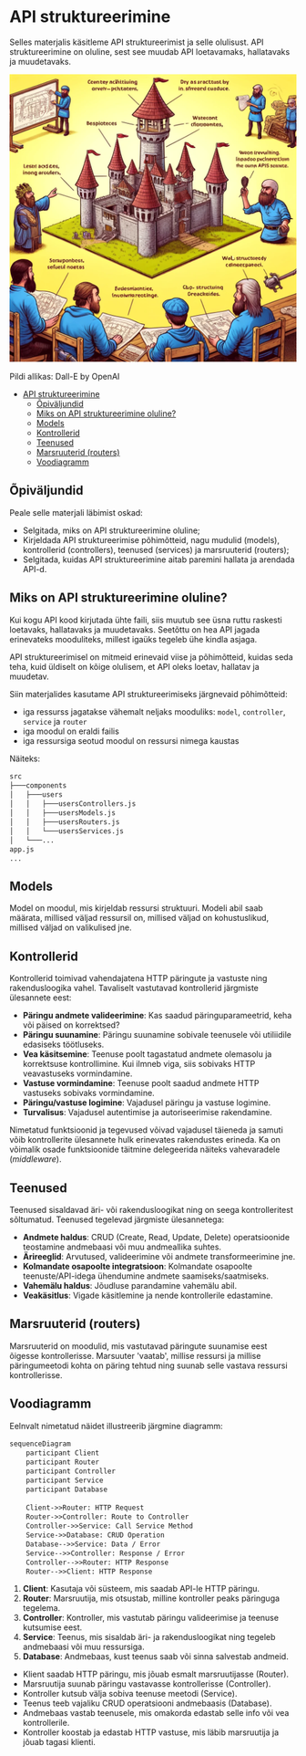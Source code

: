 # API struktureerimine

Selles materjalis käsitleme API struktureerimist ja selle olulisust. API struktureerimine on oluline, sest see muudab API loetavamaks, hallatavaks ja muudetavaks.

![API Struktureerimine](API-Structuring.webp)

Pildi allikas: Dall-E by OpenAI

- [API struktureerimine](#api-struktureerimine)
  - [Õpiväljundid](#õpiväljundid)
  - [Miks on API struktureerimine oluline?](#miks-on-api-struktureerimine-oluline)
  - [Models](#models)
  - [Kontrollerid](#kontrollerid)
  - [Teenused](#teenused)
  - [Marsruuterid (routers)](#marsruuterid-routers)
  - [Voodiagramm](#voodiagramm)

## Õpiväljundid

Peale selle materjali läbimist oskad:

- Selgitada, miks on API struktureerimine oluline;
- Kirjeldada API struktureerimise põhimõtteid, nagu mudulid (models), kontrollerid (controllers), teenused (services) ja marsruuterid (routers);
- Selgitada, kuidas API struktureerimine aitab paremini hallata ja arendada API-d.

## Miks on API struktureerimine oluline?

Kui kogu API kood kirjutada ühte faili, siis muutub see üsna ruttu raskesti loetavaks, hallatavaks ja muudetavaks. Seetõttu on hea API jagada erinevateks mooduliteks, millest igaüks tegeleb ühe kindla asjaga.

API struktureerimisel on mitmeid erinevaid viise ja põhimõtteid, kuidas seda teha, kuid üldiselt on kõige olulisem, et API oleks loetav, hallatav ja muudetav.

Siin materjalides kasutame API struktureerimiseks järgnevaid põhimõtteid:

- iga ressurss jagatakse vähemalt neljaks mooduliks: `model`, `controller`, `service` ja `router`
- iga moodul on eraldi failis
- iga ressursiga seotud moodul on ressursi nimega kaustas

Näiteks:

```text
src
├───components
│   ├───users
│   │   ├───usersControllers.js
│   │   ├───usersModels.js
│   │   ├───usersRouters.js
│   │   └───usersServices.js
│   └───...
app.js
...

```

## Models

Model on moodul, mis kirjeldab ressursi struktuuri. Modeli abil saab määrata, millised väljad ressursil on, millised väljad on kohustuslikud, millised väljad on valikulised jne.

## Kontrollerid

Kontrollerid toimivad vahendajatena HTTP päringute ja vastuste ning rakendusloogika vahel. Tavaliselt vastutavad kontrollerid järgmiste ülesannete eest:

- **Päringu andmete valideerimine**: Kas saadud päringuparameetrid, keha või päised on korrektsed?
- **Päringu suunamine**: Päringu suunamine sobivale teenusele või utiliidile edasiseks töötluseks.
- **Vea käsitsemine**: Teenuse poolt tagastatud andmete olemasolu ja korrektsuse kontrollimine. Kui ilmneb viga, siis sobivaks HTTP veavastuseks vormindamine.
- **Vastuse vormindamine**: Teenuse poolt saadud andmete HTTP vastuseks sobivaks vormindamine.
- **Päringu/vastuse logimine**: Vajadusel päringu ja vastuse logimine.
- **Turvalisus**: Vajadusel autentimise ja autoriseerimise rakendamine.

Nimetatud funktsioonid ja tegevused võivad vajadusel täieneda ja samuti võib kontrollerite ülesannete hulk erinevates rakendustes erineda. Ka on võimalik osade funktsioonide täitmine delegeerida näiteks vahevaradele (*middleware*).

## Teenused

Teenused sisaldavad äri- või rakendusloogikat ning on seega kontrolleritest sõltumatud. Teenused tegelevad järgmiste ülesannetega:

- **Andmete haldus**: CRUD (Create, Read, Update, Delete) operatsioonide teostamine andmebaasi või muu andmeallika suhtes.
- **Ärireeglid**: Arvutused, valideerimine või andmete transformeerimine jne.
- **Kolmandate osapoolte integratsioon**: Kolmandate osapoolte teenuste/API-idega ühendumine andmete saamiseks/saatmiseks.
- **Vahemälu haldus**: Jõudluse parandamine vahemälu abil.
- **Veakäsitlus**: Vigade käsitlemine ja nende kontrollerile edastamine.

## Marsruuterid (routers)

Marsruuterid on moodulid, mis vastutavad päringute suunamise eest õigesse kontrollerisse. Marsuuter 'vaatab', millise ressursi ja millise päringumeetodi kohta on päring tehtud ning suunab selle vastava ressursi kontrollerisse.

## Voodiagramm

Eelnvalt nimetatud näidet illustreerib järgmine diagramm:

```mermaid
sequenceDiagram
    participant Client
    participant Router
    participant Controller
    participant Service
    participant Database

    Client->>Router: HTTP Request
    Router->>Controller: Route to Controller
    Controller->>Service: Call Service Method
    Service->>Database: CRUD Operation
    Database-->>Service: Data / Error
    Service-->>Controller: Response / Error
    Controller-->>Router: HTTP Response
    Router-->>Client: HTTP Response

```

1. **Client**: Kasutaja või süsteem, mis saadab API-le HTTP päringu.
2. **Router**: Marsruutija, mis otsustab, milline kontroller peaks päringuga tegelema.
3. **Controller**: Kontroller, mis vastutab päringu valideerimise ja teenuse kutsumise eest.
4. **Service**: Teenus, mis sisaldab äri- ja rakendusloogikat ning tegeleb andmebaasi või muu ressursiga.
5. **Database**: Andmebaas, kust teenus saab või sinna salvestab andmeid.

- Klient saadab HTTP päringu, mis jõuab esmalt marsruutijasse (Router).
- Marsruutija suunab päringu vastavasse kontrollerisse (Controller).
- Kontroller kutsub välja sobiva teenuse meetodi (Service).
- Teenus teeb vajaliku CRUD operatsiooni andmebaasis (Database).
- Andmebaas vastab teenusele, mis omakorda edastab selle info või vea kontrollerile.
- Kontroller koostab ja edastab HTTP vastuse, mis läbib marsruutija ja jõuab tagasi klienti.
